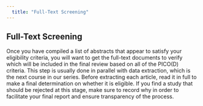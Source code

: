 ```yaml
---
  title: "Full-Text Screening"
---
```


## Full-Text Screening

Once you have compiled a list of abstracts that appear to satisfy your eligibility criteria, you will want to get the full-text documents to verify which will be included in the final review based on all of the PICO(D) criteria. This step is usually done in parallel with data extraction, which is the next course in our series. Before extracting each article, read it in full to make a final determination on whether it is eligible. If you find a study that should be rejected at this stage, make sure to record why in order to facilitate your final report and ensure transparency of the process.
